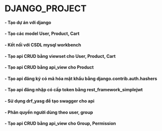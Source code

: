# DJANGO_PROJECT
#### - Tạo dự án với django
#### - Tạo các model User, Product, Cart
#### - Kết nối với CSDL mysql workbench
#### - Tạo api CRUD bằng viewset cho User, Product, Cart
#### - Tạo api CRUD bằng api_view cho Product
#### - Tạo api đăng ký có mã hóa mật khẩu bằng django.contrib.auth.hashers
#### - Tạo api đăng nhập có cấp token bằng rest_framework_simplejwt
#### - Sử dụng drf_yasg để tạo swagger cho api
#### - Phân quyền người dùng theo user, group
#### - Tạo api CRUD bằng api_view cho Group, Permission
